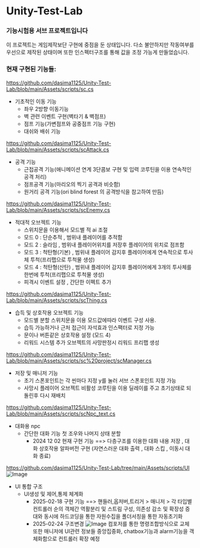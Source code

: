 # Unity-Test-Lab

### 기능시험용 서브 프로젝트입니다

이 프로젝트는 게임제작보단 구현에 중점을 둔 상태입니다. 다소 불안하지만 작동여부를 우선으로 제작된 상태이며 또한 인스펙터구조를 통해 값을 조정 가능게 만들었습니다.


### 현재 구현된 기능들:

https://github.com/dasima1125/Unity-Test-Lab/blob/main/Assets/scripts/sc.cs
- 기초적인 이동 기능
   -  좌우 2방향 이동기능
   -  벽 관련 이벤트 구현(벽타기 & 벽점프)
   -  점프 기능(가변점프와 공중점프 기능 구현)
   -  대쉬와 배쉬 기능

https://github.com/dasima1125/Unity-Test-Lab/blob/main/Assets/scripts/scAttack.cs
- 공격 기능
   - 근접공격 기능(애니메이션 연계 3단콤보 구현 및 입력 코루틴을 이용 연속적인 공격 처리)
   - 점프공격 기능(마리오의 찍기 공격과 비슷함)
   - 원거리 공격 기능(ori blind forest 의 공격방식을 참고하여 만듬)

https://github.com/dasima1125/Unity-Test-Lab/blob/main/Assets/scripts/scEnemy.cs
- 적대적 오브젝트 기능
   - 스위치문을 이용해서 모드별 적 ai 조절
   - 모드 0 : 단순추적     , 범위내 플레이어를 추적함
   - 모드 2 : 슬라임       , 범위내 플레이어위치를 저장후 플레이어의 위치로 점프함
   - 모드 3 : 척탄형(기본)  , 범위내 플레이어 감지후 플레이어에게 연속적으로 투사체 투척(프리팹으로 투척물 생성)
   - 모드 4 : 척탄형(산탄)  , 범위내 플레이어 감지후 플레이어에게 3개의 투사체를 한번에 투척(프리팹으로 투척물 생성)
   - 피격시 이벤트 설정 , 간단한 이펙트 추가
     
https://github.com/dasima1125/Unity-Test-Lab/blob/main/Assets/scripts/scThing.cs
- 습득 및 상호작용 오브젝트 기능
   - 모드별 분할 스위치문을 이용 모드값에따라 이벤트 구성 사용.
   - 습득 가능하거나 근처 접근이 자석효과 인스팩터로 지정 가능
   - 문이나 버튼같은 상호작용 설정 (모드 4)
   - 리워드 시스템 추가 오브젝트의 사망판정시 리워드 프리팹 생성

https://github.com/dasima1125/Unity-Test-Lab/blob/main/Assets/scripts/sc%20project/scManager.cs
- 저장 및 매니저 기능
   - 초기 스폰포인트는 각 씬마다 지정 y를 눌러 서브 스폰포인트 지정 가능
   - 사망시 플레이어 오브젝트 비활성 코루틴을 이용 딜레이를 주고 초기상태로 되돌린후 다시 재배치

https://github.com/dasima1125/Unity-Test-Lab/blob/main/Assets/scripts/scNpc_text.cs
- 대화용 npc
   - 간단한 대화 기능 첫 조우와 나머지 상태 분할
     - 2024 12 02 현재 구현 기능 ==> 다층구조를 이용한 대화 내용 저장 , 대화 상호작용 알파버전 구현 (자연스러운 대화 출력 , 대화 스킵 , 이동시 대화 종료)

https://github.com/dasima1125/Unity-Test-Lab/tree/main/Assets/scripts/UI
![Image](https://github.com/user-attachments/assets/0291e513-668c-4883-af99-2c982876a1a4)
- UI 통합 구조
  - UI생성 및 제어,통제 체계화
    - 2025-02-18 구현 기능 ==> 핸들러,옵저버,트리거 > 매니저 > 각 타입별 컨트롤러 순의 객체간 역활분리 및 스트림 구성, 의존성 감소 및 확장성 증대와 동시에 하드코딩을 통한 자원수집을 폴더서칭을 통한 자동초기화
    - 2025-02-24 구조변경 ![Image](https://github.com/user-attachments/assets/6405519a-2074-4cc5-abc6-f5a2b0d81d8d)
      컴포저를 통한 명령조합방식으로 교체 또한 매니저에 UI관련 정보들 중앙집중화, chatbox기능과 alarm기능을 객체화함으로 컨트롤러 확장 예정
